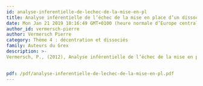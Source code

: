 ```yaml
---
id: analyse-inferentielle-de-lechec-de-la-mise-en-pl
title: Analyse inférentielle de l’échec de la mise en place d’un dissocié
date: Mon Jan 21 2019 10:16:49 GMT+0100 (heure normale d’Europe centrale)
author_id: vermersch-pierre
author: Vermersch Pierre
category: Thème 4 : décentration et dissociés
family: Auteurs du Grex
description: >-
Vermersch, P., (2012), Analyse inférentielle de l’échec de la mise en place d’un dissocié, Expliciter n° 95, p. 31 – 38.

 
pdf: /pdf/analyse-inferentielle-de-lechec-de-la-mise-en-pl.pdf
---
```

